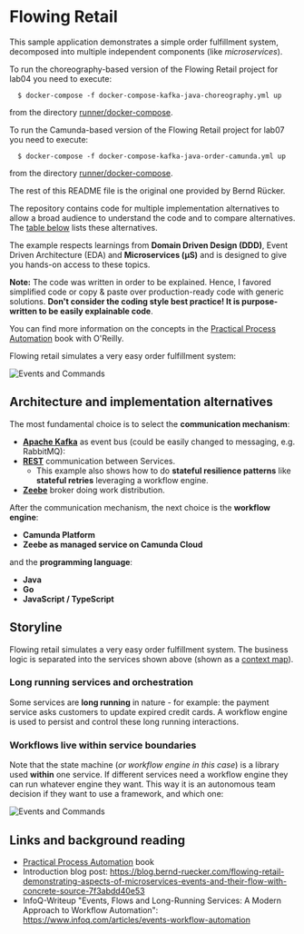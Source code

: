 # Flowing Retail

This sample application demonstrates a simple order fulfillment system, decomposed into multiple independent components (like _microservices_).

To run the choreography-based version of the Flowing Retail project for lab04 you need to execute:

```
  $ docker-compose -f docker-compose-kafka-java-choreography.yml up
```
from the directory [runner/docker-compose](runner/docker-compose).

To run the Camunda-based version of the Flowing Retail project for lab07 you need to execute:

```
  $ docker-compose -f docker-compose-kafka-java-order-camunda.yml up
```
from the directory [runner/docker-compose](runner/docker-compose).


The rest of this README file is the original one provided by Bernd Rücker.

The repository contains code for multiple implementation alternatives to allow a broad audience to understand the code and to compare alternatives. The [table below](#alternatives) lists these alternatives.

The example respects learnings from **Domain Driven Design (DDD)**, Event Driven Architecture (EDA) and **Microservices (µS)** and is designed to give you hands-on access to these topics.

**Note:** The code was written in order to be explained. Hence, I favored simplified code or copy & paste over production-ready code with generic solutions. **Don't consider the coding style best practice! It is purpose-written to be easily explainable code**.

You can find more information on the concepts in the [Practical Process Automation](https://processautomationbook.com/) book with O'Reilly.

Flowing retail simulates a very easy order fulfillment system:

![Events and Commands](docs/workflow-in-service.png)

<a name = "alternatives"></a>

## Architecture and implementation alternatives

The most fundamental choice is to select the **communication mechanism**:

* **[Apache Kafka](kafka/)** as event bus (could be easily changed to messaging, e.g. RabbitMQ): [](docs/architecture.png)
* **[REST](rest/)** communication between Services.
  * This example also shows how to do **stateful resilience patterns** like **stateful retries** leveraging a workflow engine.
* **[Zeebe](zeebe/)** broker doing work distribution.

After the communication mechanism, the next choice is the **workflow engine**:

* **Camunda Platform**
* **Zeebe as managed service on Camunda Cloud**

and the **programming language**:

* **Java**
* **Go**
* **JavaScript / TypeScript**

## Storyline

Flowing retail simulates a very easy order fulfillment system. The business logic is separated into the services shown above (shown as a [context map](https://www.infoq.com/articles/ddd-contextmapping)).

### Long running services and orchestration

Some services are **long running** in nature - for example: the payment service asks customers to update expired credit cards. A workflow engine is used to persist and control these long running interactions.

### Workflows live within service boundaries

Note that the state machine (_or workflow engine in this case_) is a library used **within** one service. If different services need a workflow engine they can  run whatever engine they want. This way it is an autonomous team decision if they want to use a framework, and which one:

![Events and Commands](docs/workflow-in-service.png)



## Links and background reading

* [Practical Process Automation](https://processautomationbook.com/) book
* Introduction blog post: https://blog.bernd-ruecker.com/flowing-retail-demonstrating-aspects-of-microservices-events-and-their-flow-with-concrete-source-7f3abdd40e53
* InfoQ-Writeup "Events, Flows and Long-Running Services: A Modern Approach to Workflow Automation": https://www.infoq.com/articles/events-workflow-automation

